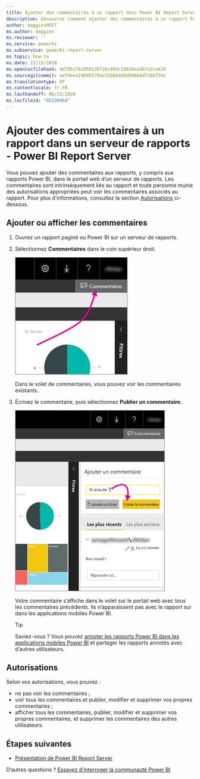 ```yaml
---
title: Ajouter des commentaires à un rapport dans Power BI Report Server
description: Découvrez comment ajouter des commentaires à un rapport Power BI ou à un rapport paginé sur un serveur de rapports Power BI ou un serveur de rapports SQL Server Reporting Services.
author: maggiesMSFT
ms.author: maggies
ms.reviewer: ''
ms.service: powerbi
ms.subservice: powerbi-report-server
ms.topic: how-to
ms.date: 11/15/2018
ms.openlocfilehash: 4d705176105013672bc89dc19620a1d67a3ce620
ms.sourcegitcommit: eef4eee24695570ae3186b4d8d99660df16bf54c
ms.translationtype: HT
ms.contentlocale: fr-FR
ms.lasthandoff: 06/23/2020
ms.locfileid: "85239464"
---
```

# <a name="add-comments-to-a-report-in-a-report-server---power-bi-report-server"></a>Ajouter des commentaires à un rapport dans un serveur de rapports - Power BI Report Server

Vous pouvez ajouter des commentaires aux rapports, y compris aux rapports Power BI, dans le portail web d’un serveur de rapports. Les commentaires sont intrinsèquement liés au rapport et toute personne munie des autorisations appropriées peut voir les commentaires associés au rapport. Pour plus d’informations, consultez la section [Autorisations](#permissions) ci-dessous.

## <a name="add-or-view-comments"></a>Ajouter ou afficher les commentaires

1. Ouvrez un rapport paginé ou Power BI sur un serveur de rapports.
2. Sélectionnez **Commentaires** dans le coin supérieur droit.

    ![Sélectionner des commentaires](media/add-comments/report-server-web-portal-comments-button.png)

    Dans le volet de commentaires, vous pouvez voir les commentaires existants.
3. Écrivez le commentaire, puis sélectionnez **Publier un commentaire**.

    ![Publier le commentaire](media/add-comments/report-server-web-portal-comments-pane.png)

    Votre commentaire s’affiche dans le volet sur le portail web avec tous les commentaires précédents. Ils n’apparaissent pas avec le rapport sur dans les applications mobiles Power BI.

   > [!TIP]
   > Saviez-vous ? Vous pouvez [annoter les rapports Power BI dans les applications mobiles Power BI](../consumer/mobile/mobile-annotate-and-share-a-tile-from-the-mobile-apps.md) et partager les rapports annotés avec d’autres utilisateurs.

## <a name="permissions"></a>Autorisations

Selon vos autorisations, vous pouvez :

* ne pas voir les commentaires ;
* voir tous les commentaires et publier, modifier et supprimer vos propres commentaires ;
* afficher tous les commentaires, publier, modifier et supprimer vos propres commentaires, et supprimer les commentaires des autres utilisateurs.

## <a name="next-steps"></a>Étapes suivantes
* [Présentation de Power BI Report Server](get-started.md)  

D’autres questions ? [Essayez d’interroger la communauté Power BI](https://community.powerbi.com/)

